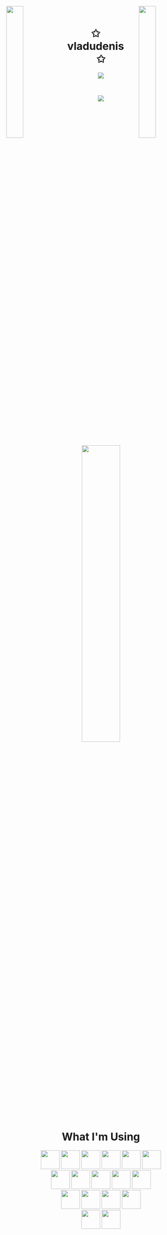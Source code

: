 <img align="left" src="https://user-images.githubusercontent.com/65187002/144930161-2f783401-8d27-4fdf-a2f7-cc0ba32f1f1f.gif" width="30%" style="display:inline;"><img align="right" src="https://user-images.githubusercontent.com/65187002/144930161-2f783401-8d27-4fdf-a2f7-cc0ba32f1f1f.gif" width="30%" style="display:inline;">
<br>
<p align="center">
    <h1 align="center">✩&emsp;vladudenis&emsp;✩</h1>
</p>
<p align="center">
    <img src="https://readme-typing-svg.herokuapp.com/?lines=Hi+there!;Welcome+to+my+profile!;Have+a+look+around!&font=Fira%20Code&color=%23D62F79&center=true&width=280&height=50">
</p>
<br>
<p align="center">
    <img id="preview" src="https://komarev.com/ghpvc/?username=vladudenis&color=grey">
</p>
<p align="center">
    <a href="https://github.com/vladudenis"><img width="45%" src="https://github-readme-stats.vercel.app/api/top-langs/?username=vladudenis&theme=transparent&hide=handlebars&layout=compact&card_width=347&langs_count=8&hide_title=true&size_weight=0.2&count_weight=0.8&include_all_commits=true&role=owner,collaborator&show=reviews,discussions_answered&rank_icon=percentile"></a>
</p>
<br>
<div align="center">
    <h1 align="center">What I'm Using</h1>
    <div>
        <code><a href="https://www.python.org/" target="_blank"><img height="50" src="https://www.vectorlogo.zone/logos/python/python-ar21.svg"></a></code>
        <code><a href="https://www.r-project.org/" target="_blank"><img height="50" src="https://github.com/detain/svg-logos/blob/master/svg/r/r-lang.svg"></a></code>
        <code><a href="https://www.tensorflow.org/" target="_blank"><img height="50" src="https://www.vectorlogo.zone/logos/tensorflow/tensorflow-ar21.svg"></a></code>
        <code><a href="https://www.pytorch.org/" target="_blank"><img height="50" src="https://www.vectorlogo.zone/logos/pytorch/pytorch-ar21.svg"></a></code>
        <code><a href="https://www.numpy.org/" target="_blank"><img height="50" src="https://www.vectorlogo.zone/logos/numpy/numpy-ar21.svg"></a></code>
        <code><a href="https://www.jupyter.org/" target="_blank"><img height="50" src="https://www.vectorlogo.zone/logos/jupyter/jupyter-ar21.svg"></a></code>
    </div>
    <div>
        <code><a href="https://www.typescript.org/" target="_blank"><img height="50" src="https://www.vectorlogo.zone/logos/typescriptlang/typescriptlang-ar21.svg"></a></code>
        <code><a href="https://developer.mozilla.org/en-US/docs/Web/JavaScript" target="_blank"><img height="50" src="https://www.vectorlogo.zone/logos/javascript/javascript-ar21.svg"></a></code>
        <code><a href="https://www.nodejs.org/" target="_blank"><img height="50" src="https://www.vectorlogo.zone/logos/nodejs/nodejs-ar21.svg"></a></code>
        <code><a href="https://www.react.dev/" target="_blank"><img height="50" src="https://www.vectorlogo.zone/logos/reactjs/reactjs-ar21.svg"></a></code>
        <code><a href="https://www.vuejs.org/" target="_blank"><img height="50" src="https://www.vectorlogo.zone/logos/vuejs/vuejs-ar21.svg"></a></code>
    </div>
    <div>
        <code><a href="https://go.dev" target="_blank"><img height="50" src="https://github.com/detain/svg-logos/blob/master/svg/g/golang-1.svg"></a></code>
        <code><a href="https://learn.microsoft.com/en-us/dotnet/csharp/" target="_blank"><img height="50" src="https://github.com/detain/svg-logos/blob/master/svg/c/c--4.svg"></a></code>
        <code><a href="https://www.unity.com/" target="_blank"><img height="50" src="https://www.vectorlogo.zone/logos/unity3d/unity3d-ar21.svg"></a></code>
        <code><a href="https://www.gnu.org/software/bash/v" target="_blank"><img height="50" src="https://github.com/detain/svg-logos/blob/af43b58bee054f40b2c215d97b983d03b190f0d4/svg/b/bash-1.svg"></a></code>
    </div>
    <div>
        <code><a href="https://aws.amazon.com/" target="_blank"><img height="50" src="https://www.vectorlogo.zone/logos/amazon_aws/amazon_aws-ar21.svg"></a></code>
        <code><a href="https://docker.com/" target="_blank"><img height="50" src="https://www.vectorlogo.zone/logos/docker/docker-ar21.svg"></a></code>
    </div>
</div>

<!--
**vladudenis/vladudenis** is a ✨ _special_ ✨ repository because its `README.md` (this file) appears on your GitHub profile.

Here are some ideas to get you started:

- 🔭 I’m currently working on ...
- 🌱 I’m currently learning ...
- 👯 I’m looking to collaborate on ...
- 🤔 I’m looking for help with ...
- 💬 Ask me about ...
- 📫 How to reach me: ...
- 😄 Pronouns: ...
- ⚡ Fun fact: ...
-->
